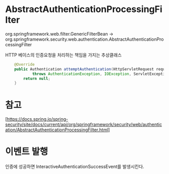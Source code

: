 # AbstractAuthenticationProcessingFilter
org.springframework.web.filter.GenericFilterBean 
-> org.springframework.security.web.authentication.AbstractAuthenticationProcessingFilter

HTTP 베이스의 인증요청을 처리하는 책임을 가지는 추상클래스



```java 
	@Override
	public Authentication attemptAuthentication(HttpServletRequest request, HttpServletResponse response)
			throws AuthenticationException, IOException, ServletException {
		return null;
	}
```

# 참고 
[https://docs.spring.io/spring-security/site/docs/current/api/org/springframework/security/web/authentication/AbstractAuthenticationProcessingFilter.html]

# 이벤트 발행 
인증에 성공하면 InteractiveAuthenticationSuccessEvent를 발생시킨다.

